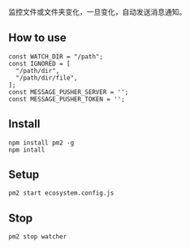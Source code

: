 监控文件或文件夹变化，一旦变化，自动发送消息通知。

## How to use

```
const WATCH_DIR = "/path";
const IGNORED = [
  "/path/dir",
  "/path/dir/file",
];
const MESSAGE_PUSHER_SERVER = '';
const MESSAGE_PUSHER_TOKEN = '';
```

## Install

```
npm install pm2 -g
npm intall
```

## Setup

```shell
pm2 start ecosystem.config.js
```

## Stop

```shell
pm2 stop watcher
```